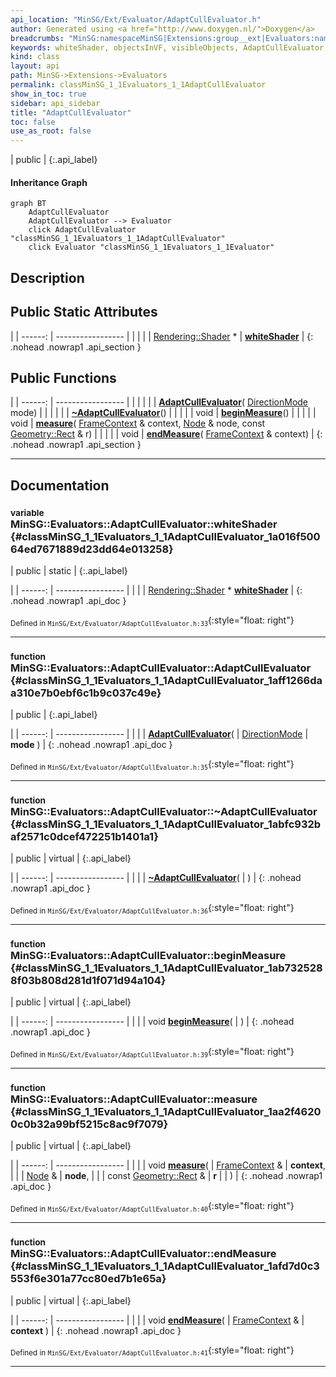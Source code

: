 ```yaml
---
api_location: "MinSG/Ext/Evaluator/AdaptCullEvaluator.h"
author: Generated using <a href="http://www.doxygen.nl/">Doxygen</a>
breadcrumbs: "MinSG:namespaceMinSG|Extensions:group__ext|Evaluators:namespaceMinSG_1_1Evaluators"
keywords: whiteShader, objectsInVF, visibleObjects, AdaptCullEvaluator, ~AdaptCullEvaluator, beginMeasure, measure, endMeasure
kind: class
layout: api
path: MinSG->Extensions->Evaluators
permalink: classMinSG_1_1Evaluators_1_1AdaptCullEvaluator
show_in_toc: true
sidebar: api_sidebar
title: "AdaptCullEvaluator"
toc: false
use_as_root: false
---
```


| public |
{:.api_label}

#### Inheritance Graph

```mermaid
graph BT
	AdaptCullEvaluator
	AdaptCullEvaluator --> Evaluator
	click AdaptCullEvaluator "classMinSG_1_1Evaluators_1_1AdaptCullEvaluator"
	click Evaluator "classMinSG_1_1Evaluators_1_1Evaluator"
```

## Description





## Public Static Attributes

|
| ------: | ----------------- |
|  | |
| [Rendering::Shader](classRendering_1_1Shader) * | **[whiteShader](#classMinSG_1_1Evaluators_1_1AdaptCullEvaluator_1a016f50064ed7671889d23dd64e013258)**  |
{: .nohead .nowrap1 .api_section }


## Public Functions

|
| ------: | ----------------- |
|  | |
|  | **[AdaptCullEvaluator](#classMinSG_1_1Evaluators_1_1AdaptCullEvaluator_1aff1266daa310e7b0ebf6c1b9c037c49e)**( [DirectionMode](classMinSG_1_1Evaluators_1_1Evaluator#classMinSG_1_1Evaluators_1_1Evaluator_1addbbec5e92458641beb8a715f7904b1b)  mode) |
|  | |
|  | **[~AdaptCullEvaluator](#classMinSG_1_1Evaluators_1_1AdaptCullEvaluator_1abfc932baf2571c0dcef472251b1401a1)**() |
|  | |
| void | **[beginMeasure](#classMinSG_1_1Evaluators_1_1AdaptCullEvaluator_1ab7325288f03b808d281d1f071d94a104)**() |
|  | |
| void | **[measure](#classMinSG_1_1Evaluators_1_1AdaptCullEvaluator_1aa2f46200c0b32a99bf5215c8ac9f7079)**( [FrameContext](classMinSG_1_1FrameContext) & context,  [Node](classMinSG_1_1Node) & node, const [Geometry::Rect](namespaceGeometry#namespaceGeometry_1acedeea2f6bddd99f077df6f73901a875) & r) |
|  | |
| void | **[endMeasure](#classMinSG_1_1Evaluators_1_1AdaptCullEvaluator_1afd7d0c3553f6e301a77cc80ed7b1e65a)**( [FrameContext](classMinSG_1_1FrameContext) & context) |
{: .nohead .nowrap1 .api_section }


-------------------------------------------------------------------

## Documentation

### <small>variable</small><br/> MinSG::Evaluators::AdaptCullEvaluator::whiteShader {#classMinSG_1_1Evaluators_1_1AdaptCullEvaluator_1a016f50064ed7671889d23dd64e013258}

| public | static |
{:.api_label}

|
| ------: | ----------------- |
|  |
| [Rendering::Shader](classRendering_1_1Shader) * **[whiteShader](#classMinSG_1_1Evaluators_1_1AdaptCullEvaluator_1a016f50064ed7671889d23dd64e013258)**  |
{: .nohead .nowrap1 .api_doc }





<sub>Defined in `MinSG/Ext/Evaluator/AdaptCullEvaluator.h:33`</sub>{:style="float: right"}

-------------------------------------------------------------------

### <small>function</small><br/> MinSG::Evaluators::AdaptCullEvaluator::AdaptCullEvaluator {#classMinSG_1_1Evaluators_1_1AdaptCullEvaluator_1aff1266daa310e7b0ebf6c1b9c037c49e}

| public |
{:.api_label}

|
| ------: | ----------------- |
|  |
|  **[AdaptCullEvaluator](#classMinSG_1_1Evaluators_1_1AdaptCullEvaluator_1aff1266daa310e7b0ebf6c1b9c037c49e)**( |  [DirectionMode](classMinSG_1_1Evaluators_1_1Evaluator#classMinSG_1_1Evaluators_1_1Evaluator_1addbbec5e92458641beb8a715f7904b1b)  | **mode** ) |
{: .nohead .nowrap1 .api_doc }





<sub>Defined in `MinSG/Ext/Evaluator/AdaptCullEvaluator.h:35`</sub>{:style="float: right"}

-------------------------------------------------------------------

### <small>function</small><br/> MinSG::Evaluators::AdaptCullEvaluator::~AdaptCullEvaluator {#classMinSG_1_1Evaluators_1_1AdaptCullEvaluator_1abfc932baf2571c0dcef472251b1401a1}

| public | virtual |
{:.api_label}

|
| ------: | ----------------- |
|  |
|  **[~AdaptCullEvaluator](#classMinSG_1_1Evaluators_1_1AdaptCullEvaluator_1abfc932baf2571c0dcef472251b1401a1)**( |  ) |
{: .nohead .nowrap1 .api_doc }





<sub>Defined in `MinSG/Ext/Evaluator/AdaptCullEvaluator.h:36`</sub>{:style="float: right"}

-------------------------------------------------------------------

### <small>function</small><br/> MinSG::Evaluators::AdaptCullEvaluator::beginMeasure {#classMinSG_1_1Evaluators_1_1AdaptCullEvaluator_1ab7325288f03b808d281d1f071d94a104}

| public | virtual |
{:.api_label}

|
| ------: | ----------------- |
|  |
| void **[beginMeasure](#classMinSG_1_1Evaluators_1_1AdaptCullEvaluator_1ab7325288f03b808d281d1f071d94a104)**( |  ) |
{: .nohead .nowrap1 .api_doc }





<sub>Defined in `MinSG/Ext/Evaluator/AdaptCullEvaluator.h:39`</sub>{:style="float: right"}

-------------------------------------------------------------------

### <small>function</small><br/> MinSG::Evaluators::AdaptCullEvaluator::measure {#classMinSG_1_1Evaluators_1_1AdaptCullEvaluator_1aa2f46200c0b32a99bf5215c8ac9f7079}

| public | virtual |
{:.api_label}

|
| ------: | ----------------- |
|  |
| void **[measure](#classMinSG_1_1Evaluators_1_1AdaptCullEvaluator_1aa2f46200c0b32a99bf5215c8ac9f7079)**( |  [FrameContext](classMinSG_1_1FrameContext) & | **context**, |
| |  [Node](classMinSG_1_1Node) & | **node**, |
| | const [Geometry::Rect](namespaceGeometry#namespaceGeometry_1acedeea2f6bddd99f077df6f73901a875) & | **r** |
|   ) |
{: .nohead .nowrap1 .api_doc }





<sub>Defined in `MinSG/Ext/Evaluator/AdaptCullEvaluator.h:40`</sub>{:style="float: right"}

-------------------------------------------------------------------

### <small>function</small><br/> MinSG::Evaluators::AdaptCullEvaluator::endMeasure {#classMinSG_1_1Evaluators_1_1AdaptCullEvaluator_1afd7d0c3553f6e301a77cc80ed7b1e65a}

| public | virtual |
{:.api_label}

|
| ------: | ----------------- |
|  |
| void **[endMeasure](#classMinSG_1_1Evaluators_1_1AdaptCullEvaluator_1afd7d0c3553f6e301a77cc80ed7b1e65a)**( |  [FrameContext](classMinSG_1_1FrameContext) & | **context** ) |
{: .nohead .nowrap1 .api_doc }





<sub>Defined in `MinSG/Ext/Evaluator/AdaptCullEvaluator.h:41`</sub>{:style="float: right"}

-------------------------------------------------------------------

